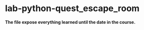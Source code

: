 # lab-python-quest_escape_room
 
#### The file expose everything learned until the date in the course.


